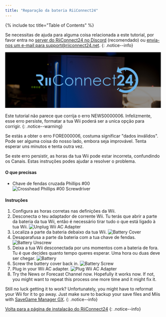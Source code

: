 ```yaml
---
title: "Reparação da bateria RiiConnect24"
---
```


{% include toc title="Table of Contents" %}

Se necessitas de ajuda para alguma coisa relacionada a este tutorial, por favor entra no [server do RiiConnect24 no Discord](https://discord.gg/b4Y7jfD) (recomendado) ou [envia-nos um e-mail para support@riiconnect24.net](mailto:support@riiconnect24.net).
{: .notice--info}

![RiiConnect24 Logo](/images/WiiRC24Logo.jpg)

Este tutorial não parece que corrija o erro NEWS0000006. Infelizmente, esse erro persiste, formatar a tua Wii poderá ser a unica opção para corrigir.
{: .notice--warning}

Se estás a obter o erro FORE000006, costuma significar "dados inválidos". Pode ser alguma coisa do nosso lado, embora seja improvável. Tenta esperar uns minutos e tenta outra vez.

Se este erro persistir, as horas da tua Wii pode estar incorreta, confundindo os Canais. Estas instruções podes ajudar a resolver o problema.

#### O que precisas

* Chave de fendas cruzada Phillips #00 ![Crosshead Phillips #00 Screwdriver](/images/RiiConnect24/clock/screwdriver.jpg)

#### Instruções

1. Configura as horas corretas nas definições da Wii.
2. Desconecta o teu adaptador de corrente Wii. Tu terás que abrir a parte da bateria da tua Wii, então é necessário tirar tudo o que está ligado à tua Wii. ![Unplug Wii AC Adapter](/images/RiiConnect24/clock/unplug.jpg)
3. Localiza a parte da bateria debaixo da tua Wii. ![Battery Cover](/images/RiiConnect24/clock/batterycover.jpg)
4. Desaparafusa a parte da bateria com a tua chave de fendas. ![Battery Unscrew](http://i.imgur.com/VRRAiSk.gif)
5. Deixa a tua Wii desconectada por uns momentos com a bateria de fora. Tu é que decides quanto tempo queres esperar. Uma hora ou duas deve ser chegar. ![Battery](/images/RiiConnect24/clock/battery.jpg)
6. Screw the battery cover back in. ![Battery Screw](http://i.imgur.com/8MEy5Jo.gif)
7. Plug in your Wii AC adapter. ![Plug Wii AC Adapter](/images/RiiConnect24/clock/plug.jpg)
8. Try the News or Forecast Channel now. Hopefully it works now. If not, you might want to repeat this process one more time and it might fix it.

Still no luck getting it to work? Unfortunately, you might have to reformat your Wii for it to go away. Just make sure to backup your save files and Miis with [SaveGame Manager GX](https://sourceforge.net/projects/savegame-manager-gx/files/HBC_SetUp_R127.zip/download).
{: .notice--info}

[Volta para a página de instalação do RiiConnect24](riiconnect24)
{: .notice--info}

